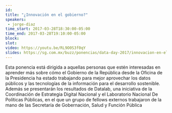 ```yaml
---
id: 
title: "¿Innovación en el gobierno?"
speakers:
 - jorge-diaz
time_start: 2017-03-28T18:30:00-05:00
time_end: 2017-03-28T19:10:00-05:00
block: 
slot: 
video: https://youtu.be/RL9O0S3f0qY
slides: https://sg.com.mx/buzz/ponencias/data-day-2017/innovacion-en-el-gobierno
---
```


Esta ponencia está dirigida a aquellas personas que estén interesadas en aprender más sobre cómo el Gobierno de la República desde la Oficina de la Presidencia ha estado trabajando para mejor aprovechar los datos públicos y las tecnologías de la información para el desarrollo sostenible. Además se presentarán los resultados de Datalab, una iniciativa de la Coordinación de Estrategia Digital Nacional y el Laboratorio Nacional De Políticas Públicas, en el que un grupo de fellows externos trabajaron de la mano de las Secretaría de Gobernación, Salud y Función Pública